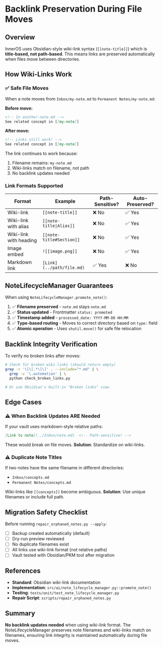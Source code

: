 # Backlink Preservation During File Moves

## Overview

InnerOS uses Obsidian-style wiki-link syntax (`[[note-title]]`) which is **title-based, not path-based**. This means links are preserved automatically when files move between directories.

## How Wiki-Links Work

### ✅ Safe File Moves
When a note moves from `Inbox/my-note.md` to `Permanent Notes/my-note.md`:

**Before move:**
```markdown
<!-- In another-note.md -->
See related concept in [[my-note]]
```

**After move:**
```markdown
<!-- Links still work! -->
See related concept in [[my-note]]
```

The link continues to work because:
1. Filename remains: `my-note.md`
2. Wiki-links match on filename, not path
3. No backlink updates needed

### Link Formats Supported

| Format | Example | Path-Sensitive? | Auto-Preserved? |
|--------|---------|-----------------|-----------------|
| Wiki-link | `[[note-title]]` | ❌ No | ✅ Yes |
| Wiki-link with alias | `[[note-title\|Alias]]` | ❌ No | ✅ Yes |
| Wiki-link with heading | `[[note-title#Section]]` | ❌ No | ✅ Yes |
| Image embed | `![[image.png]]` | ❌ No | ✅ Yes |
| Markdown link | `[Link](../path/file.md)` | ✅ Yes | ❌ No |

## NoteLifecycleManager Guarantees

When using `NoteLifecycleManager.promote_note()`:

1. ✅ **Filename preserved** - `note.md` stays `note.md`
2. ✅ **Status updated** - Frontmatter `status: promoted`
3. ✅ **Timestamp added** - `processed_date: YYYY-MM-DD HH:MM`
4. ✅ **Type-based routing** - Moves to correct directory based on `type:` field
5. ✅ **Atomic operation** - Uses `shutil.move()` for safe file relocation

## Backlink Integrity Verification

To verify no broken links after moves:

```bash
# Check for broken wiki-links (should return empty)
grep -r '\[\[.*\]\]' . --include="*.md" | \
  grep -v '\.automation' | \
  python check_broken_links.py

# Or use Obsidian's built-in "Broken links" view
```

## Edge Cases

### ⚠️ When Backlink Updates ARE Needed

If your vault uses markdown-style relative paths:
```markdown
[Link to note](../Inbox/note.md)  <!-- Path-sensitive! -->
```

These would break on file moves. **Solution**: Standardize on wiki-links.

### ⚠️ Duplicate Note Titles

If two notes have the same filename in different directories:
- `Inbox/concepts.md`
- `Permanent Notes/concepts.md`

Wiki-links like `[[concepts]]` become ambiguous. **Solution**: Use unique filenames or include full path.

## Migration Safety Checklist

Before running `repair_orphaned_notes.py --apply`:

- [ ] Backup created automatically (default)
- [ ] Dry-run preview reviewed
- [ ] No duplicate filenames exist
- [ ] All links use wiki-link format (not relative paths)
- [ ] Vault tested with Obsidian/PKM tool after migration

## References

- **Standard**: Obsidian wiki-link documentation
- **Implementation**: `src/ai/note_lifecycle_manager.py::promote_note()`
- **Testing**: `tests/unit/test_note_lifecycle_manager.py`
- **Repair Script**: `scripts/repair_orphaned_notes.py`

## Summary

**No backlink updates needed** when using wiki-link format. The NoteLifecycleManager preserves note filenames and wiki-links match on filenames, ensuring link integrity is maintained automatically during file moves.
